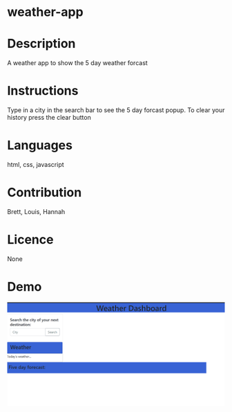 # weather-app

# Description 
A weather app to show the 5 day weather forcast

# Instructions 
Type in a city in the search bar to see the 5 day forcast popup. To clear your history press the clear button

# Languages
html, css, javascript

# Contribution
Brett, Louis, Hannah

# Licence 
None

# Demo
![](./Assets/weather.gif)